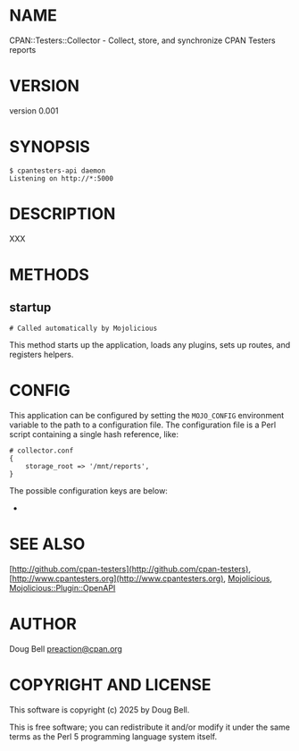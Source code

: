 # NAME

CPAN::Testers::Collector - Collect, store, and synchronize CPAN Testers reports

# VERSION

version 0.001

# SYNOPSIS

    $ cpantesters-api daemon
    Listening on http://*:5000

# DESCRIPTION

XXX

# METHODS

## startup

    # Called automatically by Mojolicious

This method starts up the application, loads any plugins, sets up routes,
and registers helpers.

# CONFIG

This application can be configured by setting the `MOJO_CONFIG`
environment variable to the path to a configuration file. The
configuration file is a Perl script containing a single hash reference,
like:

    # collector.conf
    {
        storage_root => '/mnt/reports',
    }

The possible configuration keys are below:

-

# SEE ALSO

[http://github.com/cpan-testers](http://github.com/cpan-testers),
[http://www.cpantesters.org](http://www.cpantesters.org),
[Mojolicious](https://metacpan.org/pod/Mojolicious),
[Mojolicious::Plugin::OpenAPI](https://metacpan.org/pod/Mojolicious%3A%3APlugin%3A%3AOpenAPI)

# AUTHOR

Doug Bell <preaction@cpan.org>

# COPYRIGHT AND LICENSE

This software is copyright (c) 2025 by Doug Bell.

This is free software; you can redistribute it and/or modify it under
the same terms as the Perl 5 programming language system itself.
